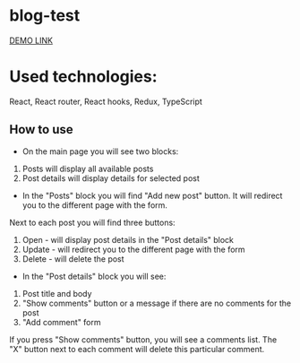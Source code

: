 # blog-test

[DEMO LINK](https://KHTRE.github.io/blog-test/)

# Used technologies:
React, React router, React hooks, Redux, TypeScript

## How to use
- On the main page you will see two blocks:
1) Posts will display all available posts
2) Post details will display details for selected post

- In the "Posts" block you will find "Add new post" button.
It will redirect you to the different page with the form.

Next to each post you will find three buttons:
1) Open - will display post details in the "Post details" block
2) Update - will redirect you to the different page with the form
3) Delete - will delete the post

- In the "Post details" block you will see:
1) Post title and body
2) "Show comments" button or a message if there are no comments for the post
3) "Add comment" form

If you press "Show comments" button, you will see a comments list.
The "X" button next to each comment will delete this particular comment.
